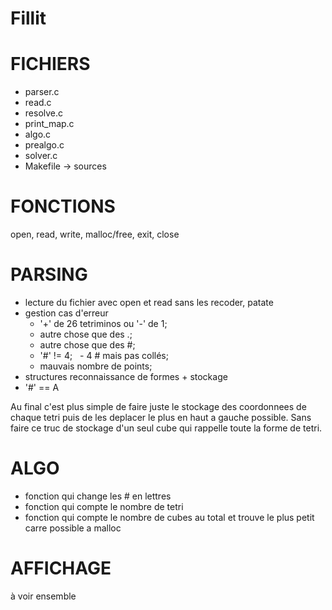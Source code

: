 # Fillit

# FICHIERS

- parser.c
- read.c
- resolve.c
- print_map.c
- algo.c
- prealgo.c
- solver.c
- Makefile -> sources


# FONCTIONS

open, read, write, malloc/free, exit, close


# PARSING

- lecture du fichier avec open et read sans les recoder, patate
- gestion cas d'erreur
    - '+' de 26 tetriminos ou '-' de 1;
    - autre chose que des .;
    - autre chose que des #;
    - '#' != 4;
    - 4 # mais pas collés;
    - mauvais nombre de points;
- structures reconnaissance de formes + stockage
- '#' == A

Au final c'est plus simple de faire juste le stockage des coordonnees de chaque
tetri puis de les deplacer le plus en haut a gauche possible. Sans faire ce
truc de stockage d'un seul cube qui rappelle toute la forme de tetri. 

# ALGO

- fonction qui change les # en lettres
- fonction qui compte le nombre de tetri
- fonction qui compte le nombre de cubes au total et trouve le plus petit
carre possible a malloc

# AFFICHAGE

à voir ensemble
